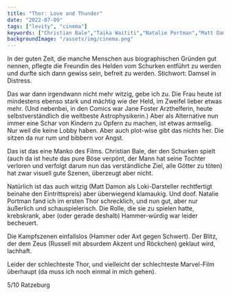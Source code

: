 ```yaml
---
title: "Thor: Love and Thunder"
date: "2022-07-09"
tags: ["levity", "cinema"]
keywords: ["Christian Bale","Taika Waititi","Natalie Portman","Matt Damon","Russell Crowe","Chris Hemsworth"]
backgroundImage: "/assets/img/cinema.png"
---
```

In der guten Zeit, die manche Menschen aus biographischen Gründen gut nennen, pflegte die Freundin des Helden vom Schurken entführt zu werden und durfte sich dann gewiss sein, befreit zu werden. Stichwort: Damsel in Distress.

Das war dann irgendwann nicht mehr witzig, gebe ich zu. Die Frau heute ist mindestens ebenso stark und mächtig wie der Held, im Zweifel lieber etwas mehr. (Und nebenbei, in den Comics war Jane Foster Arzthelferin, heute selbstverständlich die weltbeste Astrophysikerin.) Aber als Alternative nun immer eine Schar von Kindern zu Opfern zu machen, ist etwas armselig. Nur weil die keine Lobby haben. Aber auch plot-wise gibt das nichts her. Die sitzen da nur rum und bibbern vor Angst.

Das ist das eine Manko des Films. Christian Bale, der den Schurken spielt (auch da ist heute das pure Böse verpönt, der Mann hat seine Tochter verloren und verfolgt darum nun das verständliche Ziel, alle Götter zu töten) hat zwar visuell gute Szenen, überzeugt aber nicht. 

Natürlich ist das auch witzig (Matt Damon als Loki-Darsteller rechtfertigt beinahe den Eintrittspreis) aber überwiegend klamaukig. Und doof. Natalie Portman fand ich im ersten Thor schrecklich, und nun gut, aber nur äußerlich und schauspielerisch. Die Rolle, die sie zu spielen hatte, krebskrank, aber (oder gerade deshalb) Hammer-würdig war leider becheuert.

Die Kampfszenen einfallslos (Hammer oder Axt gegen Schwert). Der Blitz, der dem Zeus (Russell mit absurdem Akzent und Röckchen) geklaut wird, lachhaft.

Leider der schlechteste Thor, und vielleicht der schlechteste Marvel-Film überhaupt (da muss ich noch einmal in mich gehen).

5/10 Ratzeburg